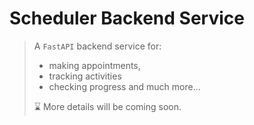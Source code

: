 # Scheduler Backend Service

> A `FastAPI` backend service for:
> - making appointments, 
> - tracking activities
> - checking progress and much more...
> 
> ⌛ More details will be coming soon. 